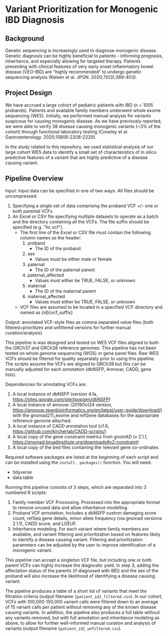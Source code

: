 # Variant Prioritization for Monogenic IBD Diagnosis

## Background
Genetic sequencing is increasingly used to diagnose monogenic disease. Genetic diagnosis can be highly beneficial to patients - informing prognosis, inheritance, and especially allowing for targeted therapy. Patients presenting with clinical features of very early onset inflammatory bowel disease (VEO-IBD) are "highly recommended" to undergo genetic sequencing analysis (Kelsen et al. JPGN. 2020;70(3);389-403).

## Project Design 
We have accrued a large cohort of pediatric patients with IBD (n = 1005 probands). Patients and available family members underwent whole exome sequencing (WES). Initially, we performed manual analysis for variants suspicous for causing monogenic disease. As we have previously reported, we were able to verify 38 disease causing monogenic variants (~3% of the cohort) through functional laboratory testing (Crowley et al. Gastroenterology. 2020;158(8):2208-2220).

In the study related to this repository, we used statistical analysis of our large cohort WES data to identify a small set of characteristics of in silico predictive features of a variant that are highly predictive of a disease causing variant.

## Pipeline Overview
Input: Input data can be specified in one of two ways. All files should be uncompressed.
1. Specifying a single set of data comprising the proband VCF +/- one or both parental VCFs
2. An Excel or CSV file specifying multiple datasets to operate as a batch and the directory containing all the VCFs.
   The file suffix should be specified (e.g. "hc.vcf").
    * The first line of the Excel or CSV file must contain the following column names as the header:
        1. proband
            * The ID of the proband. 
        2. sex
            * Values must be either male or female
        3. paternal
            * The ID of the paternal parent
        4. paternal_affected
            * Values must either be TRUE, FALSE, or unknown
        5. maternal
            * The ID of the maternal parent
        6. maternal_affected
            * Values must either be TRUE, FALSE, or unknown
    * VCF files are assumed to be located in a specified VCF directory and named as {id}{vcf_suffix}

Output: annotated VCF-style files as comma separated value files (both filtered+prioritizes and unfiltered versions for further manual curation/analysis)

This pipeline is was designed and tested on WES VCF files aligned to both the GRCh37 and GRCh38 reference genomes. This pipeline has not been tested on whole genome sequencing (WGS) or gene panel files. Raw WES VCFs should be filtered for quality separately prior to using this pipeline. The scripts assume the VCFs are aligned to GRCh38 but this can be manually adjusted for each annotation (dbNSFP, Annovar, CADD, gene lists).

Dependencies for annotating VCFs are:
1. A local instance of dbNSFP (version 4.1a, https://sites.google.com/site/jpopgen/dbNSFP)
2. A local instance of annovar (2019Oct24 version, https://annovar.openbioinformatics.org/en/latest/user-guide/download/) with the gnomad211_exome and refGene databases for the appropriate reference genome attached.
3. A local instance of CADD annotation tool (v1.6, https://github.com/kircherlab/CADD-scripts/)
4. A local copy of the gene constraint metrics from gnomAD (v 2.1.1, https://gnomad.broadinstitute.org/downloads#v2-constraint)
5. A local copy of the bed files containing the relevant gene co-ordinates

Required software packages are listed at the beginning of each script and can be installed using the `install.
packages()` function. You will need:
* tidyverse
* data.table

Running this pipeline consists of 3 steps, which are separated into 3 numbered R scripts:
1. Family member VCF Processing. Processed into the appropriate format to remove unused data and allow inheritance modelling.
2. Proband VCF annotation. Includes a dbNSFP custom damaging score count, refSeq gene details, minor allele frequency (via gnomad versiona 2.1.1), CADD score, and LOEUF.
3. Inheritance modeling. For each variant where family members are available, and variant filtering and prioritization based on features likely to identify a disease causing variant. Filtering and prioritization parameters can be adjusted by the user to improve identification of a monogenic variant.

This pipeline can accept a singleton VCF file, but including one or both parent VCFs can highly increase the diagnostic yield. In step 3, adding the affectation status of the parents (if diagnosed with IBD) and the sex of the proband will also increase the likelihood of identifying a disease causing variant.

The pipeline produces a table of a short list of variants that meet the filtration criteria (output filename `{patient_id}_filtered.csv`). In our cohort, VCFs with 100,000-150,000 variant calls were filtered down to an average of 15 variant calls per patient without removing any of the known disease causing variants. In addition, the pipeline also produces a full table without any variants removed, but with full annotation and inheritance modeling as above, to allow for further well-informed manual curation and analysis of variants (output filename `{patient_id}_unfiltered.csv`).
